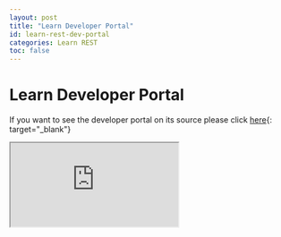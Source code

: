 ```yaml
---
layout: post
title: "Learn Developer Portal"
id: learn-rest-dev-portal
categories: Learn REST
toc: false
---
```

# Learn Developer Portal

If you want to see the developer portal on its source please click [here](https://developer.blackboard.com){: target="_blank"}

<iframe class="swagger" src="https://developer.blackboard.com" title="Blackboard Learn API">
</iframe>